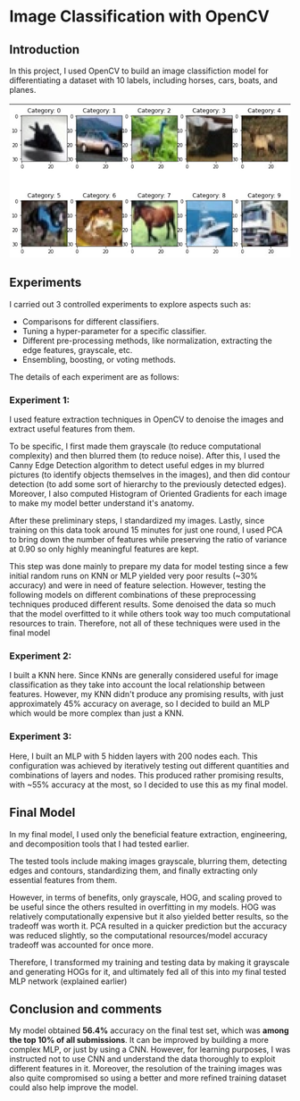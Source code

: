 # Image Classification with OpenCV

## Introduction

In this project, I used OpenCV to build an image classifiction model for differentiating a dataset with 10 labels, including horses, cars, boats, and planes.
<br></br>
![Images of labels](./dataset.jpg)

## Experiments

I carried out 3 controlled experiments to explore aspects such as:

- Comparisons for different classifiers. 
- Tuning a hyper-parameter for a specific classifier.
- Different pre-processing methods, like normalization, extracting the edge features, grayscale, etc.   
- Ensembling, boosting, or voting methods.

The details of each experiment are as follows:

### Experiment 1:
I used feature extraction techniques in OpenCV to denoise the images and extract useful features from them. 

To be specific, I first made them grayscale (to reduce computational complexity) and then blurred them (to reduce noise). After this, I used the Canny Edge Detection algorithm to detect useful edges in my blurred pictures (to identify objects themselves in the images), and then did contour detection (to add some sort of hierarchy to the previously detected edges). Moreover, I also computed Histogram of Oriented Gradients for each image to make my model better understand it's anatomy.

After these preliminary steps, I standardized my images. Lastly, since training on this data took around 15 minutes for just one round, I used PCA to bring down the number of features while preserving the ratio of variance at 0.90 so only highly meaningful features are kept.

This step was done mainly to prepare my data for model testing since a few initial random runs on KNN or MLP yielded very poor results (~30% accuracy) and were in need of feature selection. However, testing the following models on different combinations of these preprocessing techniques produced different results. Some denoised the data so much that the model overfitted to it while others took way too much computational resources to train. Therefore, not all of these techniques were used in the final model

### Experiment 2:
I built a KNN here. Since KNNs are generally considered useful for image classification as they take into account the local relationship between features. However, my KNN didn't produce any promising results, with just approximately 45% accuracy on average, so I decided to build an MLP which would be more complex than just a KNN.

### Experiment 3:
Here, I built an MLP with 5 hidden layers with 200 nodes each. This configuration was achieved by iteratively testing out different quantities and combinations of layers and nodes. This produced rather promising results, with ~55% accuracy at the most, so I decided to use this as my final model.

## Final Model

In my final model, I used only the beneficial feature extraction, engineering, and decomposition tools that I had tested earlier.

The tested tools include making images grayscale, blurring them, detecting edges and contours, standardizing them, and finally extracting only essential features from them. 

However, in terms of benefits, only grayscale, HOG, and scaling proved to be useful since the others resulted in overfitting in my models. HOG was relatively computationally expensive but it also yielded better results, so the tradeoff was worth it. PCA resulted in a quicker prediction but the accuracy was reduced slightly, so the computational resources/model accuracy tradeoff was accounted for once more.

Therefore, I transformed my training and testing data by making it grayscale and generating HOGs for it, and ultimately fed all of this into my final tested MLP network (explained earlier)

## Conclusion and comments

My model obtained **56.4%** accuracy on the final test set, which was **among the top 10% of all submissions**. It can be improved by building a more complex MLP, or just by using a CNN. However, for learning purposes, I was instructed not to use CNN and understand the data thoroughly to exploit different features in it. Moreover, the resolution of the training images was also quite compromised so using a better and more refined training dataset could also help improve the model.
